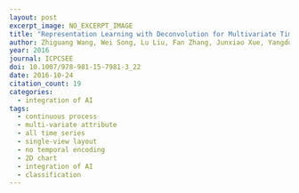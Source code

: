 ```yaml
---
layout: post
excerpt_image: NO_EXCERPT_IMAGE
title: "Representation Learning with Deconvolution for Multivariate Time Series Classification and Visualization"
author: Zhiguang Wang, Wei Song, Lu Liu, Fan Zhang, Junxiao Xue, Yangdong Ye, Ming Fan & Mingliang Xu
year: 2016
journal: ICPCSEE
doi: 10.1007/978-981-15-7981-3_22
date: 2016-10-24
citation_count: 19
categories:
  - integration of AI
tags:
  - continuous process
  - multi-variate attribute
  - all time series
  - single-view layout
  - no temporal encoding
  - 2D chart
  - integration of AI
  - classification
---
```

